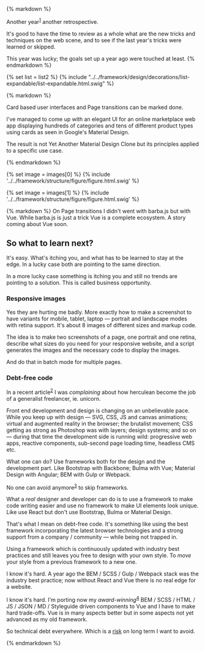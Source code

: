 {% markdown %}

Another year<sup id="footnote--1">[1](#footnotes--1)</sup> another retrospective.

It's good to have the time to review as a whole what are the new tricks and techniques on the web scene, and to see if the last year's tricks were learned or skipped.

This year was lucky; the goals set up a year ago were touched at least.
{% endmarkdown %}

{% set list = list2 %}
{% include "../../framework/design/decorations/list-expandable/list-expandable.html.swig" %}

{% markdown %}

Card based user interfaces and Page transitions can be marked done.

I've managed to come up with an elegant UI for an online marketplace web app displaying hundreds of categories and tens of different product types using cards as seen in Google's Material Design.

The result is not Yet Another Material Design Clone but its principles applied to a specific use case.

{% endmarkdown %}

{% set image = images[0] %}
{% include '../../framework/structure/figure/figure.html.swig' %}

{% set image = images[1] %}
{% include '../../framework/structure/figure/figure.html.swig' %}

{% markdown %}
On Page transitions I didn't went with barba.js but with Vue. While barba.js is just a trick Vue is a complete ecosystem. A story coming about Vue soon.

## So what to learn next?

It's easy. What's itching you, and what has to be learned to stay at the edge. In a lucky case both are pointing to the same direction.

In a more lucky case something is itching you and still no trends are pointing to a solution. This is called business opportunity.

### Responsive images

Yes they are hurting me badly. More exactly how to make a screenshot to have variants for mobile, tablet, laptop &mdash; portrait and landscape modes with retina support. It's about 8 images of different sizes and markup code.

The idea is to make two screenshots of a page, one portrait and one retina, describe what sizes do you need for your responsive website, and a script generates the images and the necessary code to display the images.

And do that in batch mode for multiple pages.

### Debt-free code

In a recent article<sup id="footnote--2">[2](#footnotes-2)</sup> I was *complaining* about how herculean become the job of a generalist freelancer, ie. unicorn.

Front end development and design is changing on an unbelievable pace. While you keep up with design &mdash; SVG, CSS, JS and canvas animations; virtual and augmented reality in the browser; the brutalist movement; CSS getting as strong as Photoshop was with layers; design systems; and so on &mdash; during that time the development side is running wild: progressive web apps, reactive components, sub-second page loading time, headless CMS etc.

What one can do? Use frameworks both for the design and the development part. Like Bootstrap with Backbone; Bulma with Vue; Material Design with Angular; BEM with Gulp or Webpack.

No one can avoid anymore<sup id="footnote--3">[3](#footnotes-3)</sup> to skip frameworks.

What a *real* designer and developer can do is to use a framework to make code writing easier and use no framework to make UI elements look unique. Like use React but don't use Bootstrap, Bulma or Material Design.

That's what I mean on debt-free code. It's something like using the best framework incorporating the latest browser technologies and a strong support from a company / community &mdash; while being not trapped in.

Using a framework which is continuously updated with industry best practices and still leaves you free to design with your own style. To *move* your style from a previous framework to a new one.

I know it's hard. A year ago the BEM / SCSS / Gulp / Webpack stack was the industry best practice; now without React and Vue there is no real edge for a website.

I know it's hard. I'm porting now my *award-winning*<sup id="footnote--4">[4](#footnotes-4)</sup> BEM / SCSS / HTML / JS / JSON / MD / Styleguide driven components to Vue and I have to make hard trade-offs. Vue is in many aspects better but in some aspects not yet advanced as my old framework.

So technical debt everywhere. Which is a [risk](https://medium.com/@metamn/co-founding-4423b323fdc1) on long term I want to avoid.

{% endmarkdown %}
